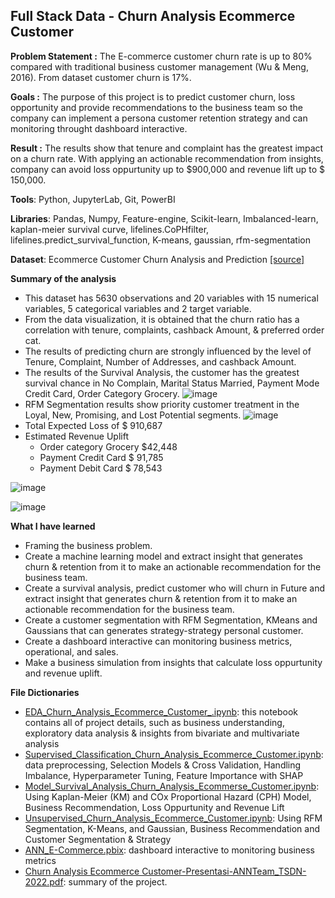 ## Full Stack Data - Churn Analysis Ecommerce Customer

**Problem Statement :**
The E-commerce customer churn rate is up to 80% compared with traditional business customer management (Wu & Meng, 2016). From dataset customer churn is 17%.

**Goals :**
The purpose of this project is to predict customer churn, loss opportunity and provide recommendations to the business team so the company can implement a persona customer retention strategy and can monitoring throught dashboard interactive.

**Result :**
The results show that tenure and complaint has the greatest impact on a churn rate. With applying an actionable recommendation from insights, company can avoid loss oppurtunity up to $900,000 and revenue lift up to $ 150,000.

**Tools**: Python, JupyterLab, Git, PowerBI

**Libraries**: Pandas, Numpy, Feature-engine, Scikit-learn, Imbalanced-learn, kaplan-meier survival curve, lifelines.CoPHfilter, lifelines.predict_survival_function, K-means, gaussian, rfm-segmentation

**Dataset**: Ecommerce Customer Churn Analysis and Prediction [[source]](https://www.kaggle.com/ankitverma2010/ecommerce-customer-churn-analysis-and-prediction)

**Summary of the analysis**
* This dataset has 5630 observations and 20 variables with 15 numerical variables, 5 categorical variables and 2 target variable.
* From the data visualization, it is obtained that the churn ratio has a correlation with tenure, complaints, cashback Amount, & preferred order cat.
* The results of predicting churn are strongly influenced by the level of Tenure, Complaint, Number of Addresses, and cashback Amount.
* The results of the Survival Analysis, the customer has the greatest survival chance in No Complain, Marital Status Married, Payment Mode Credit Card, Order Category Grocery.
![image](https://user-images.githubusercontent.com/108534539/206370747-d154f74b-505d-4725-9974-2c3b094e8986.png)
* RFM Segmentation results show priority customer treatment in the Loyal, New, Promising, and Lost Potential segments. 
![image](https://user-images.githubusercontent.com/108534539/206370814-ec56637b-f46d-4522-9f38-5a6dca882b46.png)
* Total Expected Loss of $ 910,687
* Estimated Revenue Uplift
  *  Order category Grocery $42,448
  *  Payment Credit Card $ 91,785 
  *  Payment Debit Card $ 78,543

![image](https://user-images.githubusercontent.com/108534539/206370164-cb8e97d4-f39f-48d1-9a86-2d8e265f25a5.png)

![image](https://user-images.githubusercontent.com/108534539/206371381-5df36ef3-8bfc-40ed-8ac5-7ed4383b450e.png)


**What I have learned**
* Framing the business problem. 
* Create a machine learning model and extract insight that generates churn & retention from it to make an actionable recommendation for the business team.
* Create a survival analysis, predict customer who will churn in Future and extract insight that generates churn & retention from it to make an actionable recommendation for the business team.
* Create a customer segmentation with RFM Segmentation, KMeans and Gaussians that can generates strategy-strategy personal customer. 
* Create a dashboard interactive can monitoring business metrics, operational, and sales.
* Make a business simulation from insights that calculate loss oppurtunity and revenue uplift.

**File Dictionaries**
* [EDA_Churn_Analysis_Ecommerce_Customer_.ipynb](https://github.com/archie-cm/Churn-Analysis-Ecommerce-Customer/blob/main/EDA_Churn_Analysis_Ecommerce_Customer_.ipynb): this notebook contains all of project details, such as business understanding, exploratory data analysis & insights from bivariate and multivariate analysis
* [Supervised_Classification_Churn_Analysis_Ecommerce_Customer.ipynb](https://github.com/archie-cm/Churn-Analysis-Ecommerce-Customer/blob/main/Supervised_Classification_Churn_Analysis_Ecommerce_Customer.ipynb): data preprocessing, Selection Models & Cross Validation, Handling Imbalance, 
Hyperparameter Tuning, Feature Importance with SHAP
* [Model_Survival_Analysis_Churn_Analysis_Ecommerse_Customer.ipynb](https://github.com/archie-cm/Churn-Analysis-Ecommerce-Customer/blob/main/Model_Survival_Analysis_Churn_Analysis_Ecommerse_Customer.ipynb): Using Kaplan-Meier (KM) and COx Proportional Hazard (CPH) Model, Business Recommendation, Loss Oppurtunity and Revenue Lift
* [Unsupervised_Churn_Analysis_Ecommerce_Customer.ipynb](https://github.com/archie-cm/Churn-Analysis-Ecommerce-Customer/blob/main/Unsupervised_Churn_Analysis_Ecommerce_Customer.ipynb): Using RFM Segmentation, K-Means, and Gaussian, Business Recommendation and Customer Segmentation & Strategy
* [ANN_E-Commerce.pbix](https://github.com/archie-cm/Churn-Analysis-Ecommerce-Customer/blob/main/ANN_E-Commerce.pbix): dashboard interactive to monitoring business metrics
* [Churn Analysis Ecommerce Customer-Presentasi-ANNTeam_TSDN-2022.pdf](https://github.com/archie-cm/Churn-Analysis-Ecommerce-Customer/blob/main/Churn%20Analysis%20Ecommerce%20Customer-Presentasi-ANNTeam_TSDN-2022.pdf): summary of the project.
